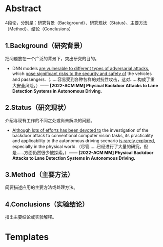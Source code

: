 # Abstract

4段论，分别是：研究背景（Background）、研究现状（Status）、主要方法（Method）、结论（Conclusions）

## 1.Background（研究背景）

把问题放在一个广泛的背景下，突出研究的目的。

- DNN models <u>are vulnerable to different types of adversarial attacks</u>, which <u>pose significant risks to the security and safety of</u> the vehicles and passengers.（……容易受到各种各样的对抗性攻击，这对……构成了重大安全风险。）—— **[2022-ACM MM] Physical Backdoor Attacks to Lane Detection Systems in Autonomous Driving.**



## 2.Status（研究现状）

介绍与现有工作的不同之处或尚未解决的问题。

- <u>Although lots of efforts has been devoted to</u> the investigation of the backdoor attack to conventional computer vision tasks, its practicality and applicability to the autonomous driving scenario <u>is rarely explored</u>, especially in the physical world.（尽管……已经进行了大量的研究，但是……方面仍然很少被探索。）—— **[2022-ACM MM] Physical Backdoor Attacks to Lane Detection Systems in Autonomous Driving.**

## 3.Method（主要方法）

简要描述应用的主要方法或处理方法。





## 4.Conclusions（实验结论）

指出主要结论或实验解释。



# Templates

